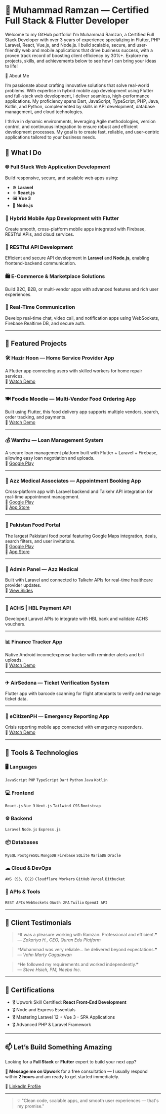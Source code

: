 # 👋 Muhammad Ramzan — Certified Full Stack & Flutter Developer

Welcome to my GitHub portfolio! I'm Muhammad Ramzan, a Certified Full Stack Developer with over 3 years of experience specializing in Flutter, PHP Laravel, React, Vue.js, and Node.js. I build scalable, secure, and user-friendly web and mobile applications that drive business success, with a proven track record of boosting client efficiency by 30%+. Explore my projects, skills, and achievements below to see how I can bring your ideas to life!

🚀 About Me

I’m passionate about crafting innovative solutions that solve real-world problems. With expertise in hybrid mobile app development using Flutter and full-stack web development, I deliver seamless, high-performance applications. My proficiency spans Dart, JavaScript, TypeScript, PHP, Java, Kotlin, and Python, complemented by skills in API development, database management, and cloud technologies.

I thrive in dynamic environments, leveraging Agile methodologies, version control, and continuous integration to ensure robust and efficient development processes. My goal is to create fast, reliable, and user-centric applications tailored to your business needs.

## 🚀 What I Do

### 🌐 Full Stack Web Application Development  
Build responsive, secure, and scalable web apps using:
- ⚙️ **Laravel**
- ⚛️ **React.js**
- 🖼 **Vue 3**
- 🌿 **Node.js**

### 📱 Hybrid Mobile App Development with Flutter  
Create smooth, cross-platform mobile apps integrated with Firebase, RESTful APIs, and cloud services.

### 🔌 RESTful API Development  
Efficient and secure API development in **Laravel** and **Node.js**, enabling frontend-backend communication.

### 🛍 E-Commerce & Marketplace Solutions  
Build B2C, B2B, or multi-vendor apps with advanced features and rich user experiences.

### 💬 Real-Time Communication  
Develop real-time chat, video call, and notification apps using WebSockets, Firebase Realtime DB, and secure auth.

---

## 📱 Featured Projects

### 🛠 Hazir Hoon — Home Service Provider App  
A Flutter app connecting users with skilled workers for home repair services.  
🔗 [Watch Demo](https://youtu.be/hamMufgMBPo?si=_kJQwjOKCuPjbSrx)

---

### 🍽 Foodie Moodie — Multi-Vendor Food Ordering App  
Built using Flutter, this food delivery app supports multiple vendors, search, order tracking, and payments.  
🔗 [Watch Demo](https://youtu.be/jslyPP4Hh-g)

---

### 💰 Wanthu — Loan Management System  
A secure loan management platform built with Flutter + Laravel + Firebase, allowing easy loan negotiation and uploads.  
🔗 [Google Play](https://play.google.com/store/apps/details?id=com.wanthu.app&pcampaignid=web_share)

---

### 🏥 Azz Medical Associates — Appointment Booking App  
Cross-platform app with Laravel backend and Talkehr API integration for real-time appointment management.  
🔗 [Google Play](https://play.google.com/store/apps/details?id=com.azzmedical.azzmedical)  
🔗 [App Store](https://apps.apple.com/pk/app/azz-medical-associtaes/id6477295158)

---

### 🍴 Pakistan Food Portal  
The largest Pakistani food portal featuring Google Maps integration, deals, search filters, and user invitations.  
🔗 [Google Play](https://play.google.com/store/apps/details?id=com.pakistanfoodportal.app&pcampaignid=web_share)  
🔗 [App Store](https://apps.apple.com/us/app/pakistan-food-portal/id6737129770)

---

### 🔐 Admin Panel — Azz Medical  
Built with Laravel and connected to Talkehr APIs for real-time healthcare provider updates.  
🔗 [View Slides](https://docs.google.com/presentation/d/1R8HUJPEjHm35MAju1K26WjEtElG77FPWS5bcYdLJaIY/edit?usp=sharing)

---

### 🏦 ACHS | HBL Payment API  
Developed Laravel APIs to integrate with HBL bank and validate ACHS vouchers.

---

### 📊 Finance Tracker App  
Native Android income/expense tracker with reminder alerts and bill uploads.  
🔗 [Watch Demo](https://youtu.be/O7zz9mzt7Uo)

---

### ✈ AirSedona — Ticket Verification System  
Flutter app with barcode scanning for flight attendants to verify and manage ticket data.

---

### 🚨 eCitizenPH — Emergency Reporting App  
Crisis reporting mobile app connected with emergency responders.  
🔗 [Watch Demo](https://youtu.be/_1_5cOHKwww?si=TwUmzDblehN0aQua)

---

## 🧰 Tools & Technologies

### 🖥 Languages
`JavaScript` `PHP` `TypeScript` `Dart` `Python` `Java` `Kotlin`

### 💻 Frontend
`React.js` `Vue 3` `Next.js` `Tailwind CSS` `Bootstrap`

### ⚙ Backend
`Laravel` `Node.js` `Express.js`

### 📦 Databases
`MySQL` `PostgreSQL` `MongoDB` `Firebase` `SQLite` `MariaDB` `Oracle`

### ☁ Cloud & DevOps
`AWS (S3, EC2)` `Cloudflare Workers` `GitHub` `Vercel` `Bitbucket`

### 🔗 APIs & Tools
`REST APIs` `WebSockets` `OAuth 2FA` `Twilio` `OpenAI API`

---

## 🌟 Client Testimonials

> ❝It was a pleasure working with Ramzan. Professional and efficient.❞  
> — *Zakariya H., CEO, Quran Edu Platform*

> ❝Muhammad was very reliable... he delivered beyond expectations.❞  
> — *Vahn Marty Cagalawan*

> ❝He followed my requirements and worked independently.❞  
> — *Steve Hsieh, PM, Neeba Inc.*

---

## 🏅 Certifications

- 🎖 Upwork Skill Certified: **React Front-End Development**
- 🎖 Node and Express Essentials
- 🎖 Mastering Laravel 12 + Vue 3 – SPA Applications
- 🎖 Advanced PHP & Laravel Framework

---

## 📫 Let’s Build Something Amazing

Looking for a **Full Stack** or **Flutter** expert to build your next app?

📩 **Message me on Upwork** for a free consultation — I usually respond within **2 hours** and am ready to get started immediately.

🔗 [LinkedIn Profile](https://www.linkedin.com/in/ACoAAEFXKr0BXZq4aKn-vvciVnyYqlSGlPRJHvs)

---

> 💡 "Clean code, scalable apps, and smooth user experiences — that's my promise."

